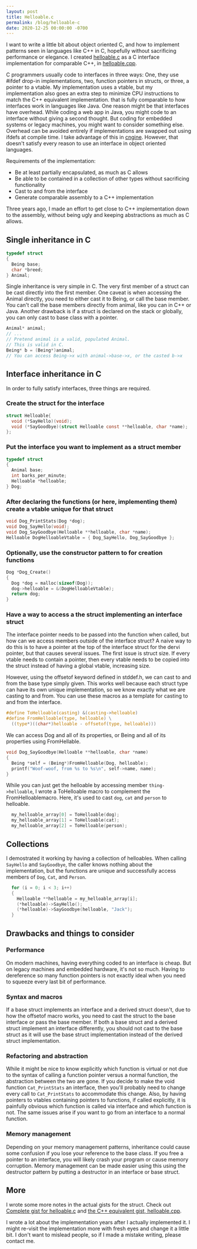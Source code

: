 ```yaml
---
layout: post
title: Helloable.c
permalink: /blog/helloable-c
date: 2020-12-25 00:00:00 -0700
---
```


I want to write a little bit about object oriented C, and how to
implement patterns seen in languages like C++ in C, hopefully without
sacrificing performance or elegance. I created [helloable.c](https://gist.github.com/xianbaum/463f13a8d39014131b3f4fa67a241119)
as a C interface implementation for comparable C++, in [helloable.cpp](https://gist.github.com/xianbaum/1407f6a63ed826e4f42e7100c38977e9).

C programmers usually code to interfaces in three ways: One, they use #ifdef drop-in
implementations, two, function pointers in structs, or three, a pointer to a vtable.
My implementation uses a vtable, but my implementation also goes an extra step to minimize CPU instructions
to match the C++ equivalent implementation.
that is fully comparable to how interfaces work in languages like Java. One reason
might be that interfaces have overhead. While coding a web app in Java,
you might code to an interface without giving a second thought. But coding for embedded
systems or legacy machines, you might want to consider something else.
Overhead can be avoided entirely if implementations are swapped out using ifdefs at
compile time. I take advantage of this in [cngine](https://gitlab.com/xianbaum/cngine).
However, that doesn't satisfy every reason to use an interface in object oriented languages.

Requirements of the implementation:
- Be at least partially encapsulated, as much as C allows
- Be able to be contained in a collection of other types without sacrificing functionality
- Cast to and from the interface
- Generate comparable assembly to a C++ implementation

Three years ago, I made an effort to get close to C++ implementation down to the assembly,
without being ugly and keeping abstractions as much as C allows.

## Single inheritance in C

```c
typedef struct
{
  Being base;
  char *breed;
} Animal;
```

Single inheritance is very simple in C. The very first member of a struct can be 
cast directly into the first member. One caveat is when accessing the
Animal directly, you need to either cast it to Being, or call the base member.
You can't call the base members directly from animal, like you can in C++ or
Java. Another drawback is if a struct is declared on the stack or globally,
you can only cast to base class with a pointer.
```c
Animal* animal;
// ...
// Pretend animal is a valid, populated Animal.
// This is valid in C.
Being* b = (Being*)animal;
// You can access Being->x with animal->base->x, or the casted b->x
```

## Interface inheritance in C

In order to fully satisfy interfaces, three things are required.

### Create the struct for the interface

```c
struct Helloable{
  void (*SayHello)(void);
  void (*SayGoodbye)(struct Helloable const **helloable, char *name);
};
```

### Put the interface you want to implement as a struct member

```c
typedef struct
{
  Animal base;
  int barks_per_minute;
  Helloable *helloable;
} Dog;
```

### After declaring the functions (or here, implementing them) create a vtable unique for that struct

```c
void Dog_PrintStats(Dog *dog);
void Dog_SayHello(void);
void Dog_SayGoodbye(Helloable **helloable, char *name);
Helloable DogHelloableVtable = { Dog_SayHello, Dog_SayGoodbye };
```

### Optionally, use the constructor pattern to for creation functions

```c
Dog *Dog_Create()
{
  Dog *dog = malloc(sizeof(Dog));
  dog->helloable = &(DogHelloableVtable);
  return dog;
}
```

### Have a way to access a the struct implementing an interface struct

The interface pointer needs to be passed into the function when called, but 
how can we access members outside of the interface struct?
A naive way to do this is to have a pointer at the top of the interface struct
for the dervi pointer, but that causes several issues. The first issue is struct size.
If every vtable needs to contain a pointer, then every vtable needs to be copied into
the struct instead of having a global vtable, increasing size.

However, using the offsetof keyword defined in stddef.h, we can cast to and from the
base type simply given. This works well because each struct type can have its own unique
implementation, so we know exactly what we are casting to and from. You can use these macros
as a template for casting to and from the interface.

```c
#define ToHelloable(casting) &(casting->helloable)
#define FromHelloable(type, helloable) \
  ((type*)((char*)helloable - offsetof(type, helloable)))
```

We can access Dog and all of its properties, or Being and all of its properties using FromHellable.

```c
void Dog_SayGoodbye(Helloable **helloable, char *name)
{
  Being *self = (Being*)FromHelloable(Dog, helloable);
  printf("Woof-woof, from %s to %s\n", self->name, name);
}
```

While you can just get the helloable by accessing member `thing->helloable`,
I wrote a ToHelloable macro to complement the FromHelloablemacro. Here, it's used
to cast `dog`, `cat` and `person` to helloable.

```c
  my_helloable_array[0] = ToHelloable(dog);
  my_helloable_array[1] = ToHelloable(cat);
  my_helloable_array[2] = ToHelloable(person);
```

## Collections

I demostrated it working by having a collection of helloables. When calling
`SayHello` and `SayGoodbye`, the caller knows nothing about the implementation,
but the functions are unique and successfully access members of `Dog`, `Cat`, and `Person`.

```c
  for (i = 0; i < 3; i++)
  {
    Helloable **helloable = my_helloable_array[i];
    (*helloable)->SayHello();
    (*helloable)->SayGoodbye(helloable, "Jack");
  }
```

## Drawbacks and things to consider

### Performance

On modern machines, having everything coded to an interface is cheap.
But on legacy machines and embedded hardware, it's not so much. Having 
to dereference so many function pointers is not exactly ideal when you
need to squeeze every last bit of performance.

### Syntax and macros

If a base struct implements an interface and a derived struct doesn't, due to
how the offsetof macro works, you need to cast the struct to the base interface
or pass the base member. If both a base struct and a derived struct implement an
interface differently, you should not cast to the base struct as it will use
the base struct implementation instead of the derived struct implementation.

### Refactoring and abstraction

While it might be nice to know explicitly which function is virtual or not due to
the syntax of calling a function pointer versus a normal function, the abstraction
between the two are gone. If you decide to make the void function `Cat_PrintStats` an interface,
then you'll probably need to change every call to `Cat_PrintStats` to accommodate
this change. Also, by having pointers to vtables containing pointers to functions,
if called explicitly, it is painfully obvious which function is called via interface
and which function is not. The same issues arise if you want to go from an interface
to a normal function.

### Memory management

Depending on your memory management patterns, inheritance could cause some confusion
if you lose your reference to the base class. If you free a pointer to an interface,
you will likely crash your program or cause memory corruption. Memory management can
be made easier using this using the destructor pattern by putting a destructor in an
interface or base struct.

## More

I wrote some more notes in the actual gists for the struct. Check out [Complete gist for helloable.c](https://gist.github.com/xianbaum/463f13a8d39014131b3f4fa67a241119) and [the C++ equivalent gist, helloable.cpp](https://gist.github.com/xianbaum/1407f6a63ed826e4f42e7100c38977e9).

I wrote a lot about the implementation years after I actually implemented it.
I might re-visit the implementation more with fresh eyes and change it a little bit.
I don't want to mislead people, so if I made a mistake writing, please contact me.
